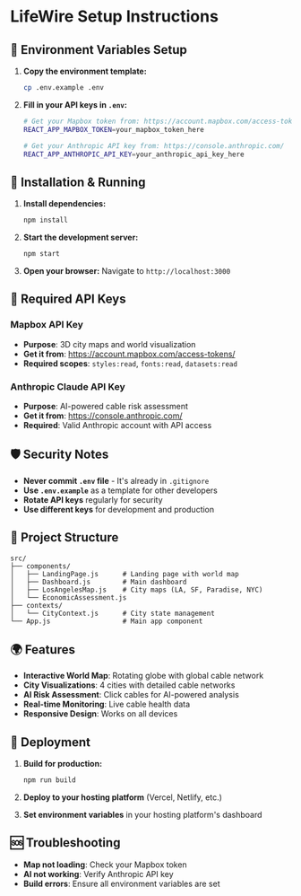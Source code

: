 # LifeWire Setup Instructions

## 🔐 Environment Variables Setup

1. **Copy the environment template:**
   ```bash
   cp .env.example .env
   ```

2. **Fill in your API keys in `.env`:**
   ```bash
   # Get your Mapbox token from: https://account.mapbox.com/access-tokens/
   REACT_APP_MAPBOX_TOKEN=your_mapbox_token_here
   
   # Get your Anthropic API key from: https://console.anthropic.com/
   REACT_APP_ANTHROPIC_API_KEY=your_anthropic_api_key_here
   ```

## 🚀 Installation & Running

1. **Install dependencies:**
   ```bash
   npm install
   ```

2. **Start the development server:**
   ```bash
   npm start
   ```

3. **Open your browser:**
   Navigate to `http://localhost:3000`

## 🔑 Required API Keys

### Mapbox API Key
- **Purpose**: 3D city maps and world visualization
- **Get it from**: https://account.mapbox.com/access-tokens/
- **Required scopes**: `styles:read`, `fonts:read`, `datasets:read`

### Anthropic Claude API Key
- **Purpose**: AI-powered cable risk assessment
- **Get it from**: https://console.anthropic.com/
- **Required**: Valid Anthropic account with API access

## 🛡️ Security Notes

- **Never commit `.env` file** - It's already in `.gitignore`
- **Use `.env.example`** as a template for other developers
- **Rotate API keys** regularly for security
- **Use different keys** for development and production

## 📁 Project Structure

```
src/
├── components/
│   ├── LandingPage.js      # Landing page with world map
│   ├── Dashboard.js        # Main dashboard
│   ├── LosAngelesMap.js    # City maps (LA, SF, Paradise, NYC)
│   └── EconomicAssessment.js
├── contexts/
│   └── CityContext.js      # City state management
└── App.js                  # Main app component
```

## 🌍 Features

- **Interactive World Map**: Rotating globe with global cable network
- **City Visualizations**: 4 cities with detailed cable networks
- **AI Risk Assessment**: Click cables for AI-powered analysis
- **Real-time Monitoring**: Live cable health data
- **Responsive Design**: Works on all devices

## 🚀 Deployment

1. **Build for production:**
   ```bash
   npm run build
   ```

2. **Deploy to your hosting platform** (Vercel, Netlify, etc.)

3. **Set environment variables** in your hosting platform's dashboard

## 🆘 Troubleshooting

- **Map not loading**: Check your Mapbox token
- **AI not working**: Verify Anthropic API key
- **Build errors**: Ensure all environment variables are set
